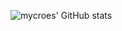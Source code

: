 ![mycroes' GitHub stats](https://github-readme-stats.vercel.app/api?username=mycroes&show_icons=true&theme=algolia)
